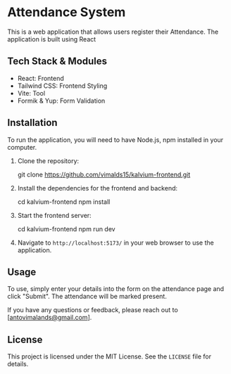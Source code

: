 # Attendance System


This is a web application that allows users register their Attendance. The application is built using React

## Tech Stack & Modules

- React: Frontend
- Tailwind CSS: Frontend Styling
- Vite: Tool
- Formik & Yup: Form Validation

## Installation

To run the application, you will need to have Node.js, npm installed in your computer.

1. Clone the repository:

   git clone https://github.com/vimalds15/kalvium-frontend.git

2. Install the dependencies for the frontend and backend:

   cd kalvium-frontend
   npm install

3. Start the frontend server:

   cd kalvium-frontend
   npm run dev
   
4. Navigate to `http://localhost:5173/` in your web browser to use the application.

## Usage

To use, simply enter your details into the form on the attendance page and click "Submit". The attendance will be marked present.



If you have any questions or feedback, please reach out to [antovimalands@gmail.com].

## License

This project is licensed under the MIT License. See the `LICENSE` file for details.
